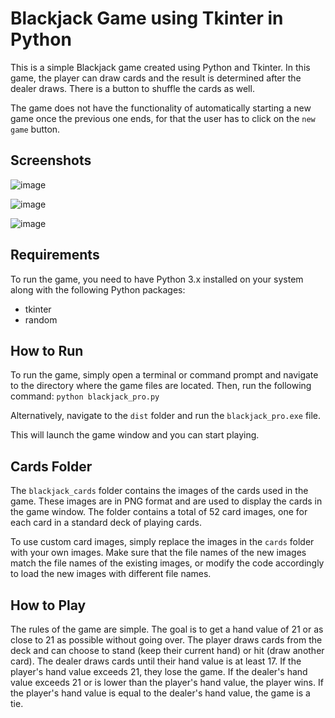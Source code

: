 # Blackjack Game using Tkinter in Python
This is a simple Blackjack game created using Python and Tkinter. In this game, the player can draw cards and the result is determined after the dealer draws. There is a button to shuffle the cards as well.

The game does not have the functionality of automatically starting a new game once the previous one ends, for that the user has to click on the `new game` button.

## Screenshots
![image](https://github.com/smalik21/blackjack_tkinter/assets/116386017/1d2d83a7-23b5-436b-9cfb-7fde144b09ed)

![image](https://github.com/smalik21/blackjack_tkinter/assets/116386017/dac957e6-251b-4cdd-9ebb-9f108548e03c)

![image](https://github.com/smalik21/blackjack_tkinter/assets/116386017/61afb1f2-8d70-498b-aeb6-b15cf74e95d7)

## Requirements
To run the game, you need to have Python 3.x installed on your system along with the following Python packages:
- tkinter
- random
## How to Run
To run the game, simply open a terminal or command prompt and navigate to the directory where the game files are located. Then, run the following command:
`python blackjack_pro.py`

Alternatively, navigate to the `dist` folder and run the `blackjack_pro.exe` file.

This will launch the game window and you can start playing.
## Cards Folder
The `blackjack_cards` folder contains the images of the cards used in the game. These images are in PNG format and are used to display the cards in the game window. The folder contains a total of 52 card images, one for each card in a standard deck of playing cards.

To use custom card images, simply replace the images in the `cards` folder with your own images. Make sure that the file names of the new images match the file names of the existing images, or modify the code accordingly to load the new images with different file names.
## How to Play
The rules of the game are simple. The goal is to get a hand value of 21 or as close to 21 as possible without going over. The player draws cards from the deck and can choose to stand (keep their current hand) or hit (draw another card). The dealer draws cards until their hand value is at least 17. If the player's hand value exceeds 21, they lose the game. If the dealer's hand value exceeds 21 or is lower than the player's hand value, the player wins. If the player's hand value is equal to the dealer's hand value, the game is a tie.
